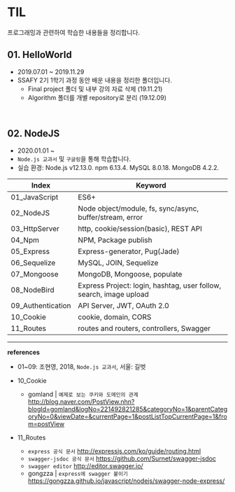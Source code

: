 # TIL

프로그래밍과 관련하여 학습한 내용들을 정리합니다.





## 01. HelloWorld

- 2019.07.01 ~ 2019.11.29 
- SSAFY 2기 1학기 과정 동안 배운 내용을 정리한 폴더입니다.
  - Final project 폴더 및 내부 강의 자료 삭제 (19.11.21)
  - Algorithm 폴더를 개별 repository로 분리 (19.12.09)



​	

## 02. NodeJS

- 2020.01.01 ~
- `Node.js 교과서` 및 `구글링`을  통해 학습합니다.
- 실습 환경: Node.js v12.13.0. npm 6.13.4. MySQL 8.0.18. MongoDB 4.2.2.



| Index             | Keyword                                                      |
| ----------------- | ------------------------------------------------------------ |
| 01_JavaScript     | ES6+                                                         |
| 02_NodeJS         | Node object/module, fs, sync/async, buffer/stream, error     |
| 03_HttpServer     | http, cookie/session(basic), REST API                        |
| 04_Npm            | NPM, Package publish                                         |
| 05_Express        | Express-generator, Pug(Jade)                                 |
| 06_Sequelize      | MySQL, JOIN, Sequelize                                       |
| 07_Mongoose       | MongoDB, Mongoose, populate                                  |
| 08_NodeBird       | Express Project: login, hashtag, user follow, search, image upload |
| 09_Authentication | API Server, JWT, OAuth 2.0                                   |
| 10_Cookie         | cookie, domain, CORS                                         |
| 11_Routes         | routes and routers, controllers, Swagger                     |





----

**references**

- 01~09: 조현영, 2018, `Node.js 교과서`, 서울: 길벗 
- 10_Cookie
  - gomland | `예제로 보는 쿠키와 도메인의 관계`  http://blog.naver.com/PostView.nhn?blogId=gomland&logNo=221492821285&categoryNo=1&parentCategoryNo=0&viewDate=&currentPage=1&postListTopCurrentPage=1&from=postView

- 11_Routes 
  - `express 공식 문서` http://expressjs.com/ko/guide/routing.html
  - `swagger-jsdoc 공식 문서` https://github.com/Surnet/swagger-jsdoc
  - `swagger editor` http://editor.swagger.io/
  - gongzza | `express에 swagger 붙이기` https://gongzza.github.io/javascript/nodejs/swagger-node-express/